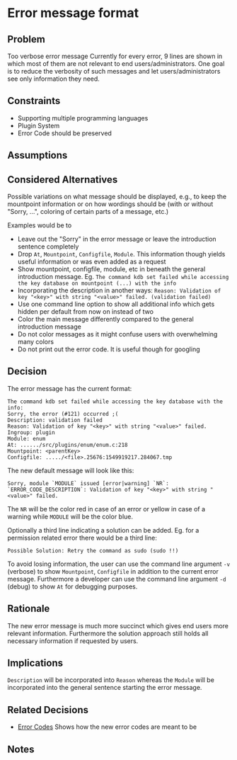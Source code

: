 # Error message format

## Problem

Too verbose error message
Currently for every error, 9 lines are shown in which most of them are not relevant to end users/administrators. One goal
is to reduce the verbosity of such messages and let users/administrators see only information they need.

## Constraints

- Supporting multiple programming languages
- Plugin System
- Error Code should be preserved

## Assumptions

## Considered Alternatives

Possible variations on what message should be displayed,
e.g., to keep the mountpoint information or on how wordings should be (with or without
"Sorry, ...", coloring of certain parts of a message, etc.)

Examples would be to

- Leave out the "Sorry" in the error message or leave the introduction sentence completely
- Drop `At`, `Mountpoint`, `Configfile`, `Module`. This information though yields useful information
  or was even added as a request
- Show mountpoint, configfile, module, etc in beneath the general introduction message. Eg.
  `The command kdb set failed while accessing the key database on mountpoint (...) with the info`
- Incorporating the description in another ways:
  `Reason: Validation of key "<key>" with string "<value>" failed. (validation failed)`
- Use one command line option to show all additional info which gets hidden per default from now on instead of two
- Color the main message differently compared to the general introduction message
- Do not color messages as it might confuse users with overwhelming many colors
- Do not print out the error code. It is useful though for googling

## Decision

The error message has the current format:

```
The command kdb set failed while accessing the key database with the info:
Sorry, the error (#121) occurred ;(
Description: validation failed
Reason: Validation of key "<key>" with string "<value>" failed.
Ingroup: plugin
Module: enum
At: ....../src/plugins/enum/enum.c:218
Mountpoint: <parentKey>
Configfile: ...../<file>.25676:1549919217.284067.tmp
```

The new default message will look like this:

```
Sorry, module `MODULE` issued [error|warning] `NR`:
`ERROR_CODE_DESCRIPTION`: Validation of key "<key>" with string "<value>" failed.
```

The `NR` will be the color red in case of an error or yellow in case of a warning
while `MODULE` will be the color blue.

Optionally a third line indicating a solution can be added. Eg. for a permission related error there would be a third line:

```
Possible Solution: Retry the command as sudo (sudo !!)
```

To avoid losing information, the user can use the command line argument `-v` (verbose) to show
`Mountpoint`, `Configfile` in addition to the current error message.
Furthermore a developer can use the command line argument `-d` (debug)
to show `At` for debugging purposes.

## Rationale

The new error message is much more succinct which gives end users more relevant information.
Furthermore the solution approach still holds all necessary information if requested by users.

## Implications

`Description` will be incorporated into `Reason` whereas the `Module` will be incorporated into
the general sentence starting the error message.

## Related Decisions

- [Error Codes](error_codes.md)
  Shows how the new error codes are meant to be

## Notes
